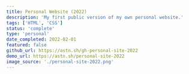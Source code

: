 ```yaml
---
title: Personal Website (2022)
description: 'My first public version of my own personal website.'
tags: ['HTML', 'CSS']
status: 'complete'
type: 'personal'
date_completed: 2022-02-01
featured: false
github_url: https://astn.sh/gh-personal-site-2022
demo_url: https://astn.sh/personal-site-2022
image_source: './personal-site-2022.png'
---
```

